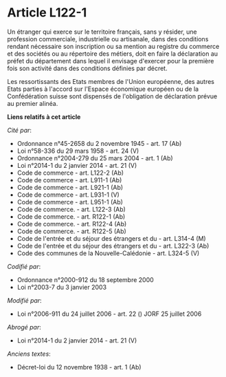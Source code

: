 # Article L122-1

Un étranger qui exerce sur le territoire français, sans y résider, une profession commerciale, industrielle ou artisanale,
dans des conditions rendant nécessaire son inscription ou sa mention au registre du commerce et des sociétés ou au répertoire
des métiers, doit en faire la déclaration au préfet du département dans lequel il envisage d'exercer pour la première fois
son activité dans des conditions définies par décret.

Les ressortissants des Etats membres de l'Union européenne, des autres Etats parties à l'accord sur l'Espace économique
européen ou de la Confédération suisse sont dispensés de l'obligation de déclaration prévue au premier alinéa.

**Liens relatifs à cet article**

_Cité par_:

  - Ordonnance n°45-2658 du 2 novembre 1945 - art. 17 (Ab)
  - Loi n°58-336 du 29 mars 1958 - art. 24 (V)
  - Ordonnance n°2004-279 du 25 mars 2004 - art. 1 (Ab)
  - Loi n°2014-1 du 2 janvier 2014 - art. 21 (V)
  - Code de commerce - art. L122-2 (Ab)
  - Code de commerce - art. L911-1 (Ab)
  - Code de commerce - art. L921-1 (Ab)
  - Code de commerce - art. L931-1 (V)
  - Code de commerce - art. L951-1 (Ab)
  - Code de commerce. - art. L122-3 (Ab)
  - Code de commerce. - art. R122-1 (Ab)
  - Code de commerce. - art. R122-4 (Ab)
  - Code de commerce. - art. R122-5 (Ab)
  - Code de l'entrée et du séjour des étrangers et du  - art. L314-4 (M)
  - Code de l'entrée et du séjour des étrangers et du  - art. L322-3 (Ab)
  - Code des communes de la Nouvelle-Calédonie - art. L324-5 (V)

_Codifié par_:

  - Ordonnance n°2000-912 du 18 septembre 2000
  - Loi n°2003-7 du 3 janvier 2003

_Modifié par_:

  - Loi n°2006-911 du 24 juillet 2006 - art. 22 () JORF 25 juillet 2006

_Abrogé par_:

  - Loi n°2014-1 du 2 janvier 2014 - art. 21 (V)

_Anciens textes_:

  - Décret-loi du 12 novembre 1938 - art. 1 (Ab)
